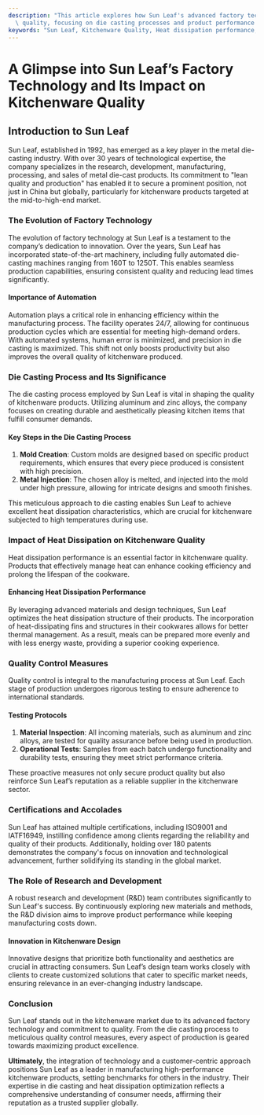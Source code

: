 ```yaml
---
description: "This article explores how Sun Leaf's advanced factory technology enhances kitchenware\
  \ quality, focusing on die casting processes and product performance."
keywords: "Sun Leaf, Kitchenware Quality, Heat dissipation performance, Die casting process"
---
```

# A Glimpse into Sun Leaf’s Factory Technology and Its Impact on Kitchenware Quality

## Introduction to Sun Leaf

Sun Leaf, established in 1992, has emerged as a key player in the metal die-casting industry. With over 30 years of technological expertise, the company specializes in the research, development, manufacturing, processing, and sales of metal die-cast products. Its commitment to "lean quality and production" has enabled it to secure a prominent position, not just in China but globally, particularly for kitchenware products targeted at the mid-to-high-end market.

### The Evolution of Factory Technology

The evolution of factory technology at Sun Leaf is a testament to the company’s dedication to innovation. Over the years, Sun Leaf has incorporated state-of-the-art machinery, including fully automated die-casting machines ranging from 160T to 1250T. This enables seamless production capabilities, ensuring consistent quality and reducing lead times significantly. 

#### Importance of Automation 

Automation plays a critical role in enhancing efficiency within the manufacturing process. The facility operates 24/7, allowing for continuous production cycles which are essential for meeting high-demand orders. With automated systems, human error is minimized, and precision in die casting is maximized. This shift not only boosts productivity but also improves the overall quality of kitchenware produced.

### Die Casting Process and Its Significance

The die casting process employed by Sun Leaf is vital in shaping the quality of kitchenware products. Utilizing aluminum and zinc alloys, the company focuses on creating durable and aesthetically pleasing kitchen items that fulfill consumer demands.

#### Key Steps in the Die Casting Process 

1. **Mold Creation**: Custom molds are designed based on specific product requirements, which ensures that every piece produced is consistent with high precision.
2. **Metal Injection**: The chosen alloy is melted, and injected into the mold under high pressure, allowing for intricate designs and smooth finishes.

This meticulous approach to die casting enables Sun Leaf to achieve excellent heat dissipation characteristics, which are crucial for kitchenware subjected to high temperatures during use. 

### Impact of Heat Dissipation on Kitchenware Quality

Heat dissipation performance is an essential factor in kitchenware quality. Products that effectively manage heat can enhance cooking efficiency and prolong the lifespan of the cookware.

#### Enhancing Heat Dissipation Performance

By leveraging advanced materials and design techniques, Sun Leaf optimizes the heat dissipation structure of their products. The incorporation of heat-dissipating fins and structures in their cookwares allows for better thermal management. As a result, meals can be prepared more evenly and with less energy waste, providing a superior cooking experience.

### Quality Control Measures

Quality control is integral to the manufacturing process at Sun Leaf. Each stage of production undergoes rigorous testing to ensure adherence to international standards. 

#### Testing Protocols

1. **Material Inspection**: All incoming materials, such as aluminum and zinc alloys, are tested for quality assurance before being used in production.
2. **Operational Tests**: Samples from each batch undergo functionality and durability tests, ensuring they meet strict performance criteria.

These proactive measures not only secure product quality but also reinforce Sun Leaf’s reputation as a reliable supplier in the kitchenware sector.

### Certifications and Accolades

Sun Leaf has attained multiple certifications, including ISO9001 and IATF16949, instilling confidence among clients regarding the reliability and quality of their products. Additionally, holding over 180 patents demonstrates the company's focus on innovation and technological advancement, further solidifying its standing in the global market.

### The Role of Research and Development

A robust research and development (R&D) team contributes significantly to Sun Leaf's success. By continuously exploring new materials and methods, the R&D division aims to improve product performance while keeping manufacturing costs down.

#### Innovation in Kitchenware Design

Innovative designs that prioritize both functionality and aesthetics are crucial in attracting consumers. Sun Leaf’s design team works closely with clients to create customized solutions that cater to specific market needs, ensuring relevance in an ever-changing industry landscape.

### Conclusion

Sun Leaf stands out in the kitchenware market due to its advanced factory technology and commitment to quality. From the die casting process to meticulous quality control measures, every aspect of production is geared towards maximizing product excellence. 

**Ultimately**, the integration of technology and a customer-centric approach positions Sun Leaf as a leader in manufacturing high-performance kitchenware products, setting benchmarks for others in the industry. Their expertise in die casting and heat dissipation optimization reflects a comprehensive understanding of consumer needs, affirming their reputation as a trusted supplier globally.
